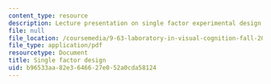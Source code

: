 ```yaml
---
content_type: resource
description: Lecture presentation on single factor experimental design.
file: null
file_location: /coursemedia/9-63-laboratory-in-visual-cognition-fall-2009/b96533aa82e3646627e052a0cda58124_MIT9_63F09_lec02.pdf
file_type: application/pdf
resourcetype: Document
title: Single factor design
uid: b96533aa-82e3-6466-27e0-52a0cda58124
---
```

